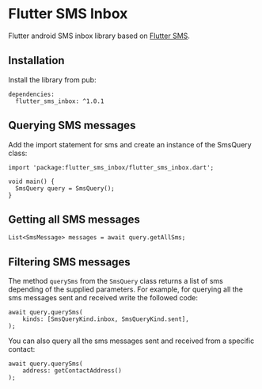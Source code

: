 # Flutter SMS Inbox

Flutter android SMS inbox library based on [Flutter SMS](https://github.com/babariviere/flutter_sms).

## Installation

Install the library from pub:

```
dependencies:
  flutter_sms_inbox: ^1.0.1
```

## Querying SMS messages

Add the import statement for sms and create an instance of the SmsQuery class:

```
import 'package:flutter_sms_inbox/flutter_sms_inbox.dart';

void main() {
  SmsQuery query = SmsQuery();
}
```

## Getting all SMS messages

`List<SmsMessage> messages = await query.getAllSms;`

## Filtering SMS messages
The method `querySms` from the `SmsQuery` class returns a list of sms depending of the supplied parameters. For example, for querying all the sms messages sent and received write the followed code:

```
await query.querySms(
    kinds: [SmsQueryKind.inbox, SmsQueryKind.sent],
);
```
You can also query all the sms messages sent and received from a specific contact:

```
await query.querySms(
    address: getContactAddress()
);
```
